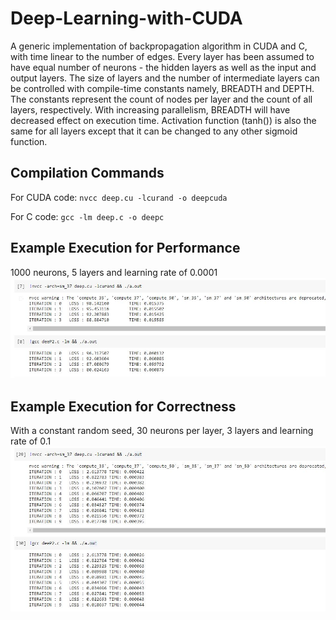 # Deep-Learning-with-CUDA

A generic implementation of backpropagation algorithm in CUDA and C, with time linear to the number of edges. Every layer has been assumed to have equal number of neurons - the hidden layers as well as the input and output layers. The size of layers and the number of intermediate layers can be controlled with compile-time constants namely, BREADTH and DEPTH. The constants represent the count of nodes per layer and the count of all layers, respectively. With increasing parallelism, BREADTH will have decreased effect on execution time. Activation function (tanh()) is also the same for all layers except that it can be changed to any other sigmoid function.

## Compilation Commands
For CUDA code:
`nvcc deep.cu -lcurand -o deepcuda`

For C code:
`gcc -lm deep.c -o deepc`

## Example Execution for Performance
1000 neurons, 5 layers and learning rate of 0.0001
![](http://github.com/ShamsArfeen/Deep-Learning-with-CUDA/blob/main/deeplearning.JPG?raw=true)

## Example Execution for Correctness
With a constant random seed, 30 neurons per layer, 3 layers and learning rate of 0.1
![](http://github.com/ShamsArfeen/Deep-Learning-with-CUDA/blob/main/deeplearning2.JPG?raw=true)
